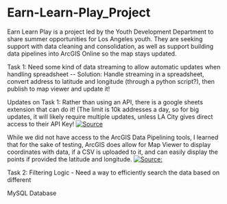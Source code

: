 # Earn-Learn-Play_Project
Earn Learn Play is a project led by the Youth Development Department to share summer opportunities for Los Angeles youth. They are seeking support with data cleaning and consolidation, as well as support building data pipelines into ArcGIS Online so the map stays updated.

Task 1: Need some kind of data streaming to allow automatic updates when handling spreadsheet -- Solution: Handle streaming in a spreadsheet, convert address to latitude and longitude (through a python script?), then publish to map viewer and update it! 

Updates on Task 1: Rather than using an API, there is a google sheets extension that can do it! (The limit is 10k addresses a day, so for big updates, it will likely require multiple updates, unless LA City gives direct access to their API Key! [![Source](https://img.youtube.com/vi/PX6IDvX6_Z8/maxresdefault.jpg)](https://www.youtube.com/watch?v=PX6IDvX6_Z8)

While we did not have access to the ArcGIS Data Pipelining tools, I learned that for the sake of testing, ArcGIS does allow for Map Viewer to display coordinates with data, if a CSV is uploaded to it, and can easily display the points if provided the latitude and longitude. [![Source:](https://img.youtube.com/vi/avrVc4QGwWU/maxresdefault.jpg)](https://www.youtube.com/watch?v=avrVc4QGwWU)


Task 2: Filtering Logic - Need a way to efficiently search the data based on different 

MySQL Database

